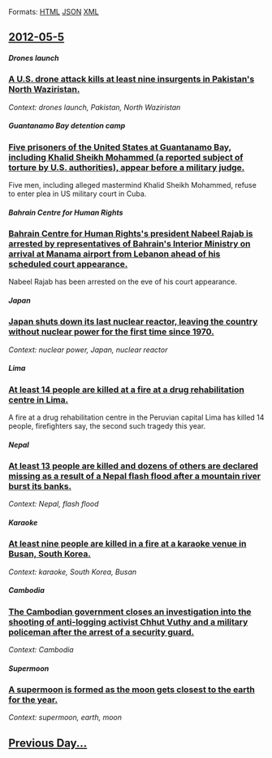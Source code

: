 
Formats: [HTML](2012/05/5/index.html)  [JSON](2012/05/5/index.json)  [XML](2012/05/5/index.xml)  

## [2012-05-5](/news/2012/05/5/index.md)

##### Drones launch
### [A U.S. drone attack kills at least nine insurgents in Pakistan's North Waziristan. ](/news/2012/05/5/a-u-s-drone-attack-kills-at-least-nine-insurgents-in-pakistan-s-north-waziristan.md)
_Context: drones launch, Pakistan, North Waziristan_

##### Guantanamo Bay detention camp
### [Five prisoners of the United States at Guantanamo Bay, including Khalid Sheikh Mohammed (a reported subject of torture by U.S. authorities), appear before a military judge. ](/news/2012/05/5/five-prisoners-of-the-united-states-at-guantanamo-bay-including-khalid-sheikh-mohammed-a-reported-subject-of-torture-by-u-s-authorities.md)
Five men, including alleged mastermind Khalid Sheikh Mohammed, refuse to enter plea in US military court in Cuba.

##### Bahrain Centre for Human Rights
### [Bahrain Centre for Human Rights's president Nabeel Rajab is arrested by representatives of Bahrain's Interior Ministry on arrival at Manama airport from Lebanon ahead of his scheduled court appearance. ](/news/2012/05/5/bahrain-centre-for-human-rights-s-president-nabeel-rajab-is-arrested-by-representatives-of-bahrain-s-interior-ministry-on-arrival-at-manama.md)
Nabeel Rajab has been arrested on the eve of his court appearance.

##### Japan
### [Japan shuts down its last nuclear reactor, leaving the country without nuclear power for the first time since 1970. ](/news/2012/05/5/japan-shuts-down-its-last-nuclear-reactor-leaving-the-country-without-nuclear-power-for-the-first-time-since-1970.md)
_Context: nuclear power, Japan, nuclear reactor_

##### Lima
### [At least 14 people are killed at a fire at a drug rehabilitation centre in Lima. ](/news/2012/05/5/at-least-14-people-are-killed-at-a-fire-at-a-drug-rehabilitation-centre-in-lima.md)
A fire at a drug rehabilitation centre in the Peruvian capital Lima has killed 14 people, firefighters say, the second such tragedy this year.

##### Nepal
### [At least 13 people are killed and dozens of others are declared missing as a result of a Nepal flash flood after a mountain river burst its banks. ](/news/2012/05/5/at-least-13-people-are-killed-and-dozens-of-others-are-declared-missing-as-a-result-of-a-nepal-flash-flood-after-a-mountain-river-burst-its.md)
_Context: Nepal, flash flood_

##### Karaoke
### [At least nine people are killed in a fire at a karaoke venue in Busan, South Korea. ](/news/2012/05/5/at-least-nine-people-are-killed-in-a-fire-at-a-karaoke-venue-in-busan-south-korea.md)
_Context: karaoke, South Korea, Busan_

##### Cambodia
### [The Cambodian government closes an investigation into the shooting of anti-logging activist Chhut Vuthy and a military policeman after the arrest of a security guard. ](/news/2012/05/5/the-cambodian-government-closes-an-investigation-into-the-shooting-of-anti-logging-activist-chhut-vuthy-and-a-military-policeman-after-the-a.md)
_Context: Cambodia_

##### Supermoon
### [A supermoon is formed as the moon gets closest to the earth for the year. ](/news/2012/05/5/a-supermoon-is-formed-as-the-moon-gets-closest-to-the-earth-for-the-year.md)
_Context: supermoon, earth, moon_

## [Previous Day...](/news/2012/05/4/index.md)

